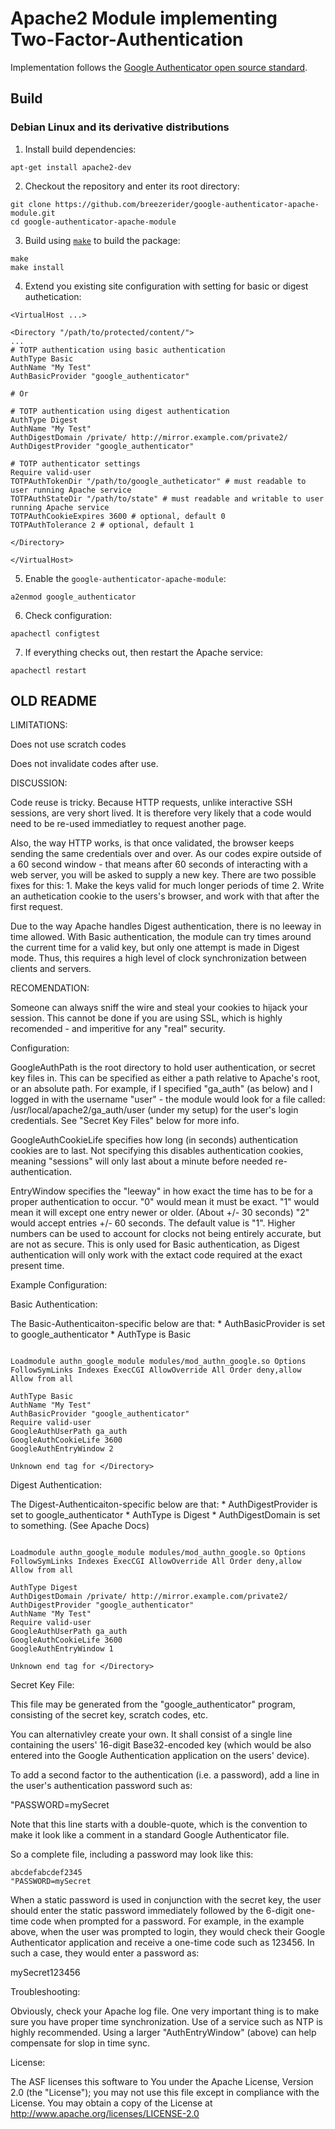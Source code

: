 # Apache2 Module implementing Two-Factor-Authentication 

Implementation follows the [Google Authenticator open source standard](https://github.com/google/google-authenticator).

## Build

### Debian Linux and its derivative distributions

1. Install build dependencies:

```
apt-get install apache2-dev
```

2. Checkout the repository and enter its root directory:

```
git clone https://github.com/breezerider/google-authenticator-apache-module.git
cd google-authenticator-apache-module
```

3. Build using [`make`](https://www.gnu.org/software/make/) to build the package:

```
make
make install
```

4. Extend you existing site configuration with setting for basic or digest authetication:

```
<VirtualHost ...>

<Directory "/path/to/protected/content/">
...
# TOTP authentication using basic authentication
AuthType Basic
AuthName "My Test" 
AuthBasicProvider "google_authenticator"

# Or

# TOTP authentication using digest authentication
AuthType Digest 
AuthName "My Test"
AuthDigestDomain /private/ http://mirror.example.com/private2/ 
AuthDigestProvider "google_authenticator"

# TOTP authenticator settings
Require valid-user 
TOTPAuthTokenDir "/path/to/google_autheticator" # must readable to user running Apache service
TOTPAuthStateDir "/path/to/state" # must readable and writable to user running Apache service
TOTPAuthCookieExpires 3600 # optional, default 0
TOTPAuthTolerance 2 # optional, default 1

</Directory>

</VirtualHost>
```

5. Enable the `google-authenticator-apache-module`:

```
a2enmod google_authenticator
```

6. Check configuration:

```
apachectl configtest
```

7. If everything checks out, then restart the Apache service:

```
apachectl restart
```

## OLD README

LIMITATIONS:

Does not use scratch codes

Does not invalidate codes after use. 


DISCUSSION:

Code reuse is tricky. Because HTTP requests, unlike interactive SSH sessions, are very short lived. It is therefore very likely that a code would need to be re-used immediatley to request another page.

Also, the way HTTP works, is that once validated, the browser keeps sending the same credentials over and over. As our codes expire outside of a 60 second window - that means after 60 seconds of interacting with a web server, you will be asked to supply a new key. There are two possible fixes for this: 1. Make the keys valid for much longer periods of time 2. Write an authetication cookie to the users's browser, and work with that after the first request. 

Due to the way Apache handles Digest authentication, there is no leeway in time allowed. With Basic authentication, the module can try times around the current time for a valid key, but only one attempt is made in Digest mode. Thus, this requires a high level of clock synchronization between clients and servers.


RECOMENDATION:

Someone can always sniff the wire and steal your cookies to hijack your session. This cannot be done if you are using SSL, which is highly recomended - and imperitive for any "real" security.

Configuration:

GoogleAuthPath is the root directory to hold user authentication, or secret key files in. This can be specified as either a path relative to Apache's root, or an absolute path. For example, if I specified "ga_auth" (as below) and I logged in with the username "user" - the module would look for a file called: /usr/local/apache2/ga_auth/user (under my setup) for the user's login credentials. See "Secret Key Files" below for more info.

GoogleAuthCookieLife specifies how long (in seconds) authentication cookies are to last. Not specifying this disables authentication cookies, meaning "sessions" will only last about a minute before needed re-authentication.

EntryWindow specifies the "leeway" in how exact the time has to be for a proper authentication to occur. "0" would mean it must be exact. "1" would mean it will except one entry newer or older. (About +/- 30 seconds) "2" would accept entries +/- 60 seconds. The default value is "1". Higher numbers can be used to account for clocks not being entirely accurate, but are not as secure. This is only used for Basic authentication, as Digest authentication will only work with the extact code required at the exact present time.

Example Configuration:

Basic Authentication:

The Basic-Authenticaiton-specific below are that: * AuthBasicProvider is set to google_authenticator * AuthType is Basic

```

Loadmodule authn_google_module modules/mod_authn_google.so Options FollowSymLinks Indexes ExecCGI AllowOverride All Order deny,allow Allow from all

AuthType Basic 
AuthName "My Test" 
AuthBasicProvider "google_authenticator" 
Require valid-user 
GoogleAuthUserPath ga_auth 
GoogleAuthCookieLife 3600 
GoogleAuthEntryWindow 2

Unknown end tag for </Directory>

```

Digest Authentication:

The Digest-Authenticaiton-specific below are that: * AuthDigestProvider is set to google_authenticator * AuthType is Digest * AuthDigestDomain is set to something. (See Apache Docs)

```

Loadmodule authn_google_module modules/mod_authn_google.so Options FollowSymLinks Indexes ExecCGI AllowOverride All Order deny,allow Allow from all

AuthType Digest 
AuthDigestDomain /private/ http://mirror.example.com/private2/ 
AuthDigestProvider "google_authenticator"
AuthName "My Test"
Require valid-user 
GoogleAuthUserPath ga_auth 
GoogleAuthCookieLife 3600 
GoogleAuthEntryWindow 1

Unknown end tag for </Directory>

```

Secret Key File:

This file may be generated from the "google_authenticator" program, consisting of the secret key, scratch codes, etc.

You can alternativley create your own. It shall consist of a single line containing the users' 16-digit Base32-encoded key (which would be also entered into the Google Authentication application on the users' device).

To add a second factor to the authentication (i.e. a password), add a line in the user's authentication password such as:

"PASSWORD=mySecret

Note that this line starts with a double-quote, which is the convention to make it look like a comment in a standard Google Authenticator file.

So a complete file, including a password may look like this:

```
abcdefabcdef2345 
"PASSWORD=mySecret
```
When a static password is used in conjunction with the secret key, the user should enter the static password immediately followed by the 6-digit one-time code when prompted for a password. For example, in the example above, when the user was prompted to login, they would check their Google Authenticator application and receive a one-time code such as 123456. In such a case, they would enter a password as:

mySecret123456

Troubleshooting:

Obviously, check your Apache log file. One very important thing is to make sure you have proper time synchronization. Use of a service such as NTP is highly recommended. Using a larger "AuthEntryWindow" (above) can help compensate for slop in time sync.


License:

The ASF licenses this software to You under the Apache License, Version 2.0 (the "License"); you may not use this file except in compliance with the License.  You may obtain a copy of the License at http://www.apache.org/licenses/LICENSE-2.0
